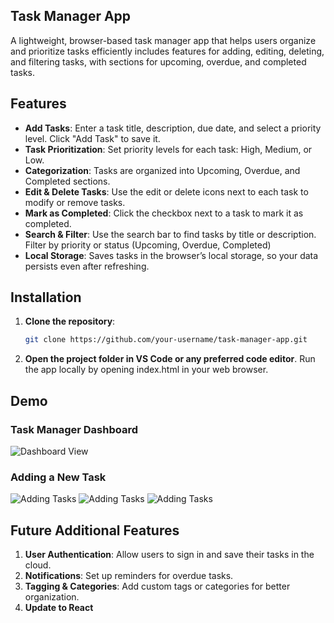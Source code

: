 ## Task Manager App

A lightweight, browser-based task manager app that helps users organize and prioritize tasks efficiently includes features for adding, editing, deleting, and filtering tasks, with sections for upcoming, overdue, and completed tasks.

## Features

- **Add Tasks**: Enter a task title, description, due date, and select a priority level. Click "Add Task" to save it.
- **Task Prioritization**: Set priority levels for each task: High, Medium, or Low.
- **Categorization**: Tasks are organized into Upcoming, Overdue, and Completed sections.
- **Edit & Delete Tasks**: Use the edit or delete icons next to each task to modify or remove tasks.
- **Mark as Completed**: Click the checkbox next to a task to mark it as completed.
- **Search & Filter**: Use the search bar to find tasks by title or description. Filter by priority or status (Upcoming, Overdue, Completed)
- **Local Storage**: Saves tasks in the browser’s local storage, so your data persists even after refreshing.


## Installation

1. **Clone the repository**:
   ```bash
   git clone https://github.com/your-username/task-manager-app.git
2. **Open the project folder in VS Code or any preferred code editor**.
Run the app locally by opening index.html in your web browser.


## Demo

### Task Manager Dashboard
![Dashboard View](./dashboard.png)

### Adding a New Task
![Adding Tasks](./addingtask.png)
![Adding Tasks](./addingtask2.png)
![Adding Tasks](./addingtask3.png)

## Future Additional Features

1. **User Authentication**: 
  Allow users to sign in and save their tasks in the cloud.
2. **Notifications**: 
  Set up reminders for overdue tasks.
3. **Tagging & Categories**: 
   Add custom tags or categories for better organization.
4. **Update to React**